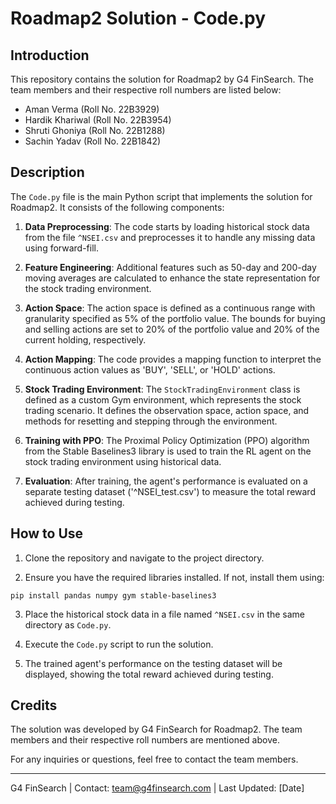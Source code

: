 # Roadmap2 Solution - Code.py

## Introduction

This repository contains the solution for Roadmap2 by G4 FinSearch. The team members and their respective roll numbers are listed below:

- Aman Verma (Roll No. 22B3929)
- Hardik Khariwal (Roll No. 22B3954)
- Shruti Ghoniya (Roll No. 22B1288)
- Sachin Yadav (Roll No. 22B1842)

## Description

The `Code.py` file is the main Python script that implements the solution for Roadmap2. It consists of the following components:

1. **Data Preprocessing**: The code starts by loading historical stock data from the file `^NSEI.csv` and preprocesses it to handle any missing data using forward-fill.

2. **Feature Engineering**: Additional features such as 50-day and 200-day moving averages are calculated to enhance the state representation for the stock trading environment.

3. **Action Space**: The action space is defined as a continuous range with granularity specified as 5% of the portfolio value. The bounds for buying and selling actions are set to 20% of the portfolio value and 20% of the current holding, respectively.

4. **Action Mapping**: The code provides a mapping function to interpret the continuous action values as 'BUY', 'SELL', or 'HOLD' actions.

5. **Stock Trading Environment**: The `StockTradingEnvironment` class is defined as a custom Gym environment, which represents the stock trading scenario. It defines the observation space, action space, and methods for resetting and stepping through the environment.

6. **Training with PPO**: The Proximal Policy Optimization (PPO) algorithm from the Stable Baselines3 library is used to train the RL agent on the stock trading environment using historical data.

7. **Evaluation**: After training, the agent's performance is evaluated on a separate testing dataset ('^NSEI_test.csv') to measure the total reward achieved during testing.

## How to Use

1. Clone the repository and navigate to the project directory.

2. Ensure you have the required libraries installed. If not, install them using:

```
pip install pandas numpy gym stable-baselines3
```

3. Place the historical stock data in a file named `^NSEI.csv` in the same directory as `Code.py`.

4. Execute the `Code.py` script to run the solution.

5. The trained agent's performance on the testing dataset will be displayed, showing the total reward achieved during testing.

## Credits

The solution was developed by G4 FinSearch for Roadmap2. The team members and their respective roll numbers are mentioned above.

For any inquiries or questions, feel free to contact the team members.

---
G4 FinSearch | Contact: team@g4finsearch.com | Last Updated: [Date]
